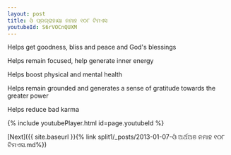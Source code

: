 ```yaml
---
layout: post
title: ଓଁ ପ୍ରଗ୍ରାହାୟା ନମାହ ୧୦୮ ଟିମଏସ
youtubeId: S6rVOCnQUXM
---
```

 
 
Helps get goodness, bliss and peace and God's blessings
 
Helps remain focused, help generate inner energy 
 
Helps boost physical and mental health 
 
Helps remain grounded and generates a sense of gratitude towards the greater power 
 
Helps reduce bad karma
 
 
 
 


{% include youtubePlayer.html id=page.youtubeId %}
 
[Next]({{ site.baseurl }}{% link  split1/_posts/2013-01-07-ଓଁ ଅର୍ଥଅଞ ନମାହ ୧୦୮ ଟିମଏସ.md%})
 
